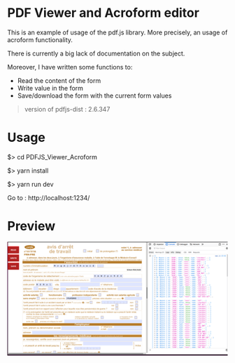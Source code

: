 # PDF Viewer and Acroform editor

This is an example of usage of the pdf.js library.
More precisely, an usage of acroform functionality.

There is currently a big lack of documentation on the subject.

Moreover, I have written some functions to:
* Read the content of the form
* Write value in the form
* Save/download the form with the current form values

> version of pdfjs-dist : 2.6.347

# Usage

$> cd PDFJS_Viewer_Acroform

$> yarn install

$> yarn run dev

Go to : http://localhost:1234/

# Preview

![preview](assets/preview.png)
